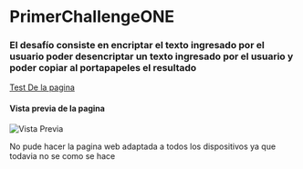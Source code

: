 # PrimerChallengeONE
<h3>El desafío consiste en encriptar el texto ingresado por el usuario poder desencriptar un texto ingresado por el usuario y poder copiar al portapapeles el resultado</h3>
  
  <a href="https://lauta9.github.io/challengeonecodificador3/" target="_blank"> Test De la pagina </a>
  
  <h4><strong>Vista previa de la pagina</strong></h4>
  <img width= src="https://i.imgur.com/TgOVAqk.png" alt="Vista Previa">



</ul>
<p>No pude hacer la pagina web adaptada a todos los dispositivos ya que todavia no se como se hace</p>
